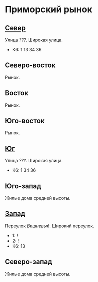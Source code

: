 # Приморский рынок

## [Север](./592085.md)

Улица *???*.
Широкая улица.

* K6:   1   13  34  36

## Северо-восток

Рынок.

## Восток

Рынок.

## Юго-восток

Рынок.

## [Юг](./592100.md)

Улица *???*.
Широкая улица.

* K6:   1   34  36

## Юго-запад

Жилые дома средней высоты.

## [Запад](./590090.md)

Переулок *Вишневый*.
Широкий переулок.

* 1:    !
* 2:    !
* K6:   13

## Северо-запад

Жилые дома средней высоты.
